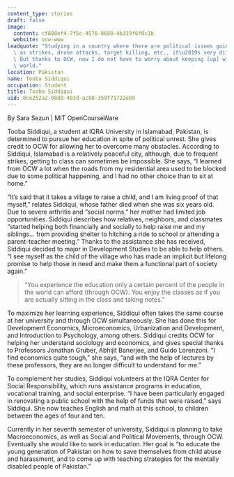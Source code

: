 ```yaml
---
content_type: stories
draft: false
image:
  content: cf808ef4-7f5c-4576-8680-4b319f6f0c1b
  website: ocw-www
leadquote: "Studying in a country where there are political issues going on, such\
  \ as strikes, drone attacks, target killing, etc., it\u2019s very difficult to study.\
  \ But thanks to OCW, now I do not have to worry about keeping [up] with the competing\
  \ world."
location: Pakistan
name: Tooba Siddiqui
occupation: Student
title: Tooba Siddiqui
uid: 8ce252a2-08d0-403d-ac88-359f71722eb9
---
```

By Sara Sezun | MIT OpenCourseWare

Tooba Siddiqui, a student at IQRA University in Islamabad, Pakistan, is determined to pursue her education in spite of political unrest. She gives credit to OCW for allowing her to overcome many obstacles. According to Siddiqui, Islamabad is a relatively peaceful city, although, due to frequent strikes, getting to class can sometimes be impossible. She says, “I learned from OCW a lot when the roads from my residential area used to be blocked due to some political happening, and I had no other choice than to sit at home.”

“It’s said that it takes a village to raise a child, and I am living proof of that myself,” relates Siddiqui, whose father died when she was six years old. Due to severe arthritis and “social norms,” her mother had limited job opportunities. Siddiqui describes how relatives, neighbors, and classmates “started helping both financially and socially to help raise me and my siblings... from providing shelter to hitching a ride to school or attending a parent-teacher meeting.” Thanks to the assistance she has received, Siddiqui decided to major in Development Studies to be able to help others. “I see myself as the child of the village who has made an implicit but lifelong promise to help those in need and make them a functional part of society again.”

> “You experience the education only a certain percent of the people in the world can afford (through OCW). You enjoy the classes as if you are actually sitting in the class and taking notes.”

To maximize her learning experience, Siddiqui often takes the same course at her university and through OCW simultaneously. She has done this for Development Economics, Microeconomics, Urbanization and Development, and Introduction to Psychology, among others. Siddiqui credits OCW for helping her understand sociology and economics, and gives special thanks to Professors Jonathan Gruber, Abhijit Banerjee, and Guido Lorenzoni. “I find economics quite tough,” she says, “and with the help of lectures by these professors, they are no longer difficult to understand for me.”

To complement her studies, Siddiqui volunteers at the IQRA Center for Social Responsibility, which runs assistance programs in education, vocational training, and social enterprise. “I have been particularly engaged in renovating a public school with the help of funds that were raised,” says Siddiqui. She now teaches English and math at this school, to children between the ages of four and ten.

Currently in her seventh semester of university, Siddiqui is planning to take Macroeconomics, as well as Social and Political Movements, through OCW. Eventually she would like to work in education. Her goal is “to educate the young generation of Pakistan on how to save themselves from child abuse and harassment, and to come up with teaching strategies for the mentally disabled people of Pakistan.”